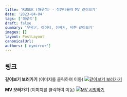 ```yaml
---
title: 'RUSUK (해루석) - 잠깐나올래 MV 같이보기'
date: '2023-04-04'
tags: ['해루석']
draft: false
summary: '우왁굳, 아이네, 징버거, 비챤 같이보기'
images: []
layout: PostLayout
canonicalUrl:
authors: ['nymirror']
---
```


## 링크

**같이보기 보러가기** (이미지를 클릭하여 이동)
[![같이보기 보러가기](https://cdn.discordapp.com/attachments/1135756712759013437/1135758630910697602/banner.png)](https://cafe.naver.com/steamindiegame/10624730)

**MV 보러가기** (이미지를 클릭하여 이동)
[![MV 시청하기](https://i.ytimg.com/vi/pDzR-0_zwXk/maxresdefault.jpg)](https://youtu.be/pDzR-0_zwXk)
